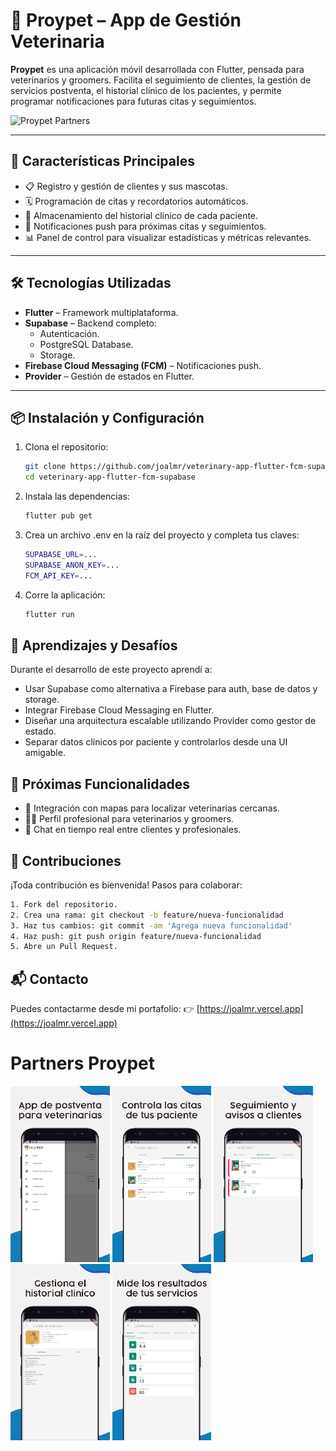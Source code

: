 # 🐾 Proypet – App de Gestión Veterinaria

**Proypet** es una aplicación móvil desarrollada con Flutter, pensada para veterinarios y groomers. Facilita el seguimiento de clientes, la gestión de servicios postventa, el historial clínico de los pacientes, y permite programar notificaciones para futuras citas y seguimientos.

![Proypet Partners](assets/images/proypet_partners.png)

---

## 🚀 Características Principales

- 📋 Registro y gestión de clientes y sus mascotas.
- 🗓️ Programación de citas y recordatorios automáticos.
- 🧾 Almacenamiento del historial clínico de cada paciente.
- 🔔 Notificaciones push para próximas citas y seguimientos.
- 📊 Panel de control para visualizar estadísticas y métricas relevantes.

---

## 🛠️ Tecnologías Utilizadas

- **Flutter** – Framework multiplataforma.
- **Supabase** – Backend completo:
  - Autenticación.
  - PostgreSQL Database.
  - Storage.
- **Firebase Cloud Messaging (FCM)** – Notificaciones push.
- **Provider** – Gestión de estados en Flutter.

---

## 📦 Instalación y Configuración

1. Clona el repositorio:

   ```bash
   git clone https://github.com/joalmr/veterinary-app-flutter-fcm-supabase.git
   cd veterinary-app-flutter-fcm-supabase
   ```

2. Instala las dependencias:

   ```bash
   flutter pub get
   ```

3. Crea un archivo .env en la raíz del proyecto y completa tus claves:

   ```bash
   SUPABASE_URL=...
   SUPABASE_ANON_KEY=...
   FCM_API_KEY=...
   ```

4. Corre la aplicación:

   ```bash
   flutter run
   ```

## 🧠 Aprendizajes y Desafíos
Durante el desarrollo de este proyecto aprendí a:
- Usar Supabase como alternativa a Firebase para auth, base de datos y storage.
- Integrar Firebase Cloud Messaging en Flutter.
- Diseñar una arquitectura escalable utilizando Provider como gestor de estado.
- Separar datos clínicos por paciente y controlarlos desde una UI amigable.

## 🔮 Próximas Funcionalidades
- 📍 Integración con mapas para localizar veterinarias cercanas.
- 🧑‍⚕️ Perfil profesional para veterinarios y groomers.
- 💬 Chat en tiempo real entre clientes y profesionales.

## 🤝 Contribuciones
¡Toda contribución es bienvenida!
Pasos para colaborar:
   ```bash
   1. Fork del repositorio.
   2. Crea una rama: git checkout -b feature/nueva-funcionalidad
   3. Haz tus cambios: git commit -am 'Agrega nueva funcionalidad'
   4. Haz push: git push origin feature/nueva-funcionalidad
   5. Abre un Pull Request.
   ```

## 📬 Contacto
Puedes contactarme desde mi portafolio:
👉 [https://joalmr.vercel.app](https://joalmr.vercel.app)

# Partners Proypet

<img src="./assets/1.png" 
alt="Proypet Partners" 
width="auto" 
height="282" 
/>
<img src="./assets/2.png" 
alt="Proypet Partners" 
width="auto" 
height="282" 
/>
<img src="./assets/3.png" 
alt="Proypet Partners" 
width="auto" 
height="282" 
/>
<img src="./assets/4.png" 
alt="Proypet Partners" 
width="auto" 
height="282" 
/>
<img src="./assets/5.png" 
alt="Proypet Partners" 
width="auto" 
height="282" 
/>
